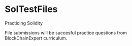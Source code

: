 # SolTestFiles
Practicing Solidity


File submissions will be succesful practice questions from BlockChainExpert curriculum.
